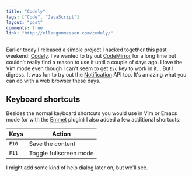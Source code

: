 ```yaml
---
title: "Codely"
tags: ["Code", "JavaScript"]
layout: "post"
comments: true
link: "http://ellengummesson.com/codely/"
---
```


Earlier today I released a simple project I hacked together this past weekend: [Codely](https://github.com/gummesson/codely). I've wanted to try out [CodeMirror](http://codemirror.net/) for a long time but couldn't really find a reason to use it until a couple of days ago. I love the Vim mode even though I can't seem to get `Esc` key to work in it... But I digress. It was fun to try out the [Notification](http://www.w3.org/TR/2013/WD-notifications-20130912/) API too. It's amazing what you can do with a web browser these days.

## Keyboard shortcuts

Besides the normal keyboard shortcuts you would use in Vim or Emacs mode (or with the [Emmet](https://github.com/emmetio/codemirror) plugin) I also added a few additional shortcuts:

| Keys  | Action                 |
|-------|------------------------|
| `F10` | Save the content       |
| `F11` | Toggle fullscreen mode |

I might add some kind of help dialog later on, but we'll see.
